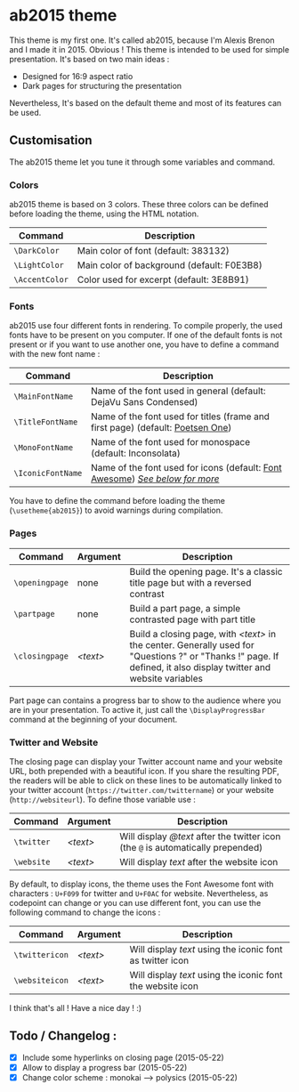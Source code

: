 # ab2015 theme

This theme is my first one. It's called ab2015, because I'm Alexis Brenon and I made it in 2015. Obvious !
This theme is intended to be used for simple presentation. It's based on two main ideas :
* Designed for 16:9 aspect ratio
* Dark pages for structuring the presentation

Nevertheless, It's based on the default theme and most of its features can be used.

## Customisation

The ab2015 theme let you tune it through some variables and command.

### Colors

ab2015 theme is based on 3 colors.
These three colors can be defined before loading the theme, using the HTML notation.

|Command|Description|
|-------|-----------|
|`\DarkColor`| Main color of font (default: 383132)|
|`\LightColor`| Main color of background (default: F0E3B8)|
|`\AccentColor`| Color used for excerpt (default: 3E8B91)|

### Fonts

ab2015 use four different fonts in rendering. To compile properly, the used fonts have to be present on you computer. If one of the default fonts is not present or if you want to use another one, you have to define a command with the new font name :

|Command|Description|
|-------|-----------|
|`\MainFontName`| Name of the font used in general (default: DejaVu Sans Condensed)|
|`\TitleFontName`| Name of the font used for titles (frame and first page) (default: [Poetsen One](http://www.dafont.com/fr/poetsen-one.font))|
|`\MonoFontName`| Name of the font used for monospace (default: Inconsolata)|
|`\IconicFontName`| Name of the font used for icons (default: [Font Awesome](https://fortawesome.github.io/Font-Awesome/icons/)) [_See below for more_](#twitterandwebsite)|

You have to define the command before loading the theme (`\usetheme{ab2015}`) to avoid warnings during compilation.

### Pages

|Command|Argument|Description|
|-------|--------|-----------|
|`\openingpage`|none| Build the opening page. It's a classic title page but with a reversed contrast|
|`\partpage`|none| Build a part page, a simple contrasted page with part title|
|`\closingpage`| _&lt;text&gt;_ | Build a closing page, with _&lt;text&gt;_ in the center. Generally used for "Questions ?" or "Thanks !" page. If defined, it also display twitter and website variables |

Part page can contains a progress bar to show to the audience where you are in your presentation. To active it, just call the `\DisplayProgressBar` command at the beginning of your document.

### <a name="twitterandwebsite"></a>Twitter and Website

The closing page can display your Twitter account name and your website URL, both prepended with a beautiful icon. If you share the resulting PDF, the readers will be able to click on these lines to be automatically linked to your twitter account (`https://twitter.com/twittername`) or your website (`http://websiteurl`). To define those variable use :

|Command|Argument|Description|
|-------|--------|-----------|
|`\twitter`| _&lt;text&gt;_ | Will display _@text_ after the twitter icon (the `@` is automatically prepended)|
|`\website`| _&lt;text&gt;_ | Will display _text_ after the website icon|


By default, to display icons, the theme uses the Font Awesome font with characters : `U+F099` for twitter and `U+F0AC` for website. Nevertheless, as codepoint can change or you can use different font, you can use the following command to change the icons :

|Command|Argument|Description|
|-------|--------|-----------|
|`\twittericon`| _&lt;text&gt;_ | Will display _text_ using the iconic font as twitter icon|
|`\websiteicon`| _&lt;text&gt;_ | Will display _text_ using the iconic font the website icon|

I think that's all ! Have a nice day ! :)

## Todo / Changelog :
* [x] Include some hyperlinks on closing page (2015-05-22)
* [x] Allow to display a progress bar (2015-05-22)
* [x] Change color scheme : monokai --> polysics (2015-05-22)
